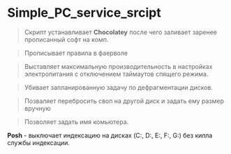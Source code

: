 # Simple_PC_service_srcipt

> Скрипт устанавливает **Chocolatey** после чего заливает заренее прописанный софт на комп.

> Прописывает правила в фаерволе

> Выставляет максимальную производительность в настройках электропитания с отключением таймаутов спящего режима.

> Убивает запланированную задачу по дефрагментации дисков.

> Позваляет перебросить своп на другой диск и задать ему размер вручную

> Позволяет задать имя комьютера.

**Posh** - выключает индексацию на дисках (C:, D:, E:, F:, G:) без килла службы индексации.